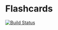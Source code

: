 # Flashcards

[![Build Status](https://secure.travis-ci.org/olegtc/flashcards.png)](http://github.com/olegtc/flashcards)
